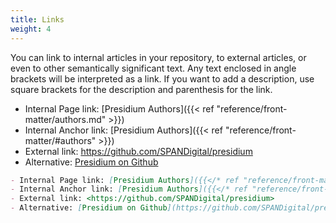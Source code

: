 ```yaml
---
title: Links
weight: 4
---
```


You can link to internal articles in your repository, to external articles, or even to other semantically significant 
text. Any text enclosed in angle brackets will be interpreted as a link. If you want to add a description, 
use square brackets for the description and parenthesis for the link.

- Internal Page link: [Presidium Authors]({{< ref "reference/front-matter/authors.md" >}})
- Internal Anchor link: [Presidium Authors]({{< ref "reference/front-matter/#authors" >}})
- External link: <https://github.com/SPANDigital/presidium>
- Alternative: [Presidium on Github](https://github.com/SPANDigital/presidium)


```md
- Internal Page link: [Presidium Authors]({{</* ref "reference/front-matter/authors.md" */>}})
- Internal Anchor link: [Presidium Authors]({{</* ref "reference/front-matter/#authors" */>}})
- External link: <https://github.com/SPANDigital/presidium>
- Alternative: [Presidium on Github](https://github.com/SPANDigital/presidium)
```
